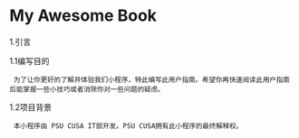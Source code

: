 # My Awesome Book

1.引言

1.1编写目的

```
 为了让你更好的了解并体验我们小程序，特此编写此用户指南。希望你再快速阅读此用户指南后能掌握一些小技巧或者消除你对一些问题的疑虑。
```

1.2项目背景

```
 本小程序由 PSU CUSA IT部开发。PSU CUSA拥有此小程序的最终解释权。
```



